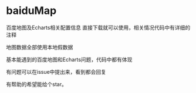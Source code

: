 # baiduMap
百度地图及Echarts相关配置信息
直接下载就可以使用，相关情况代码中有详细的注释

地图数据全部使用本地假数据

基本能遇到的百度地图和Echarts问题，代码中都有体现

有问题可以在issue中提出来，看到都会回复

有帮助的希望能给个star。
